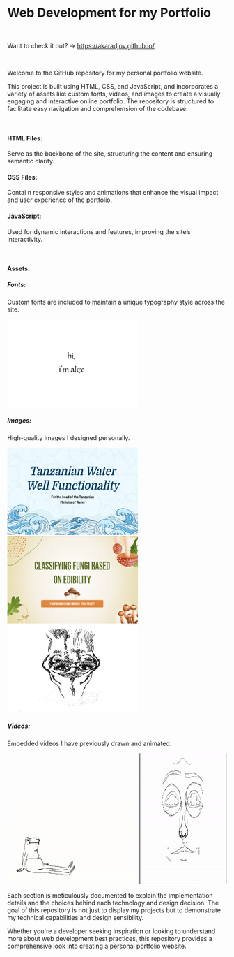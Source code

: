 # Web Development for my Portfolio

<br>

Want to check it out? -> https://akaradjov.github.io/


<br>

Welcome to the GitHub repository for my personal portfolio website. 


This project is built using HTML, CSS, and JavaScript, and incorporates a variety of assets like custom fonts, videos, and images to create a visually engaging and interactive online portfolio. The repository is structured to facilitate easy navigation and comprehension of the codebase:

<br>

#### HTML Files: 
Serve as the backbone of the site, structuring the content and ensuring semantic clarity.


#### CSS Files: 
Contai
n responsive styles and animations that enhance the visual impact and user experience of the portfolio.


#### JavaScript: 
Used for dynamic interactions and features, improving the site’s interactivity.

<br>

#### Assets:
##### Fonts: 
Custom fonts are included to maintain a unique typography style across the site.

<img src="assets/images/ppp.png" width="300" height="200">


##### Images: 
High-quality images I designed personally.

<img src="assets/images/ptww.png" width="300" height="200">

<img src="assets/images/pcnn.png" width="300" height="200">

<img src="assets/images/0.png" width="300" height="200">

##### Videos: 
Embedded videos I have previously drawn and animated.

<img src="assets/images/frogman.gif" width="300" height="200">
<img src="assets/images/introanimationgif.gif" width="200" height="300">

<br>

Each section is meticulously documented to explain the implementation details and the choices behind each technology and design decision. The goal of this repository is not just to display my projects but to demonstrate my technical capabilities and design sensibility. 

Whether you're a developer seeking inspiration or looking to understand more about web development best practices, this repository provides a comprehensive look into creating a personal portfolio website.
